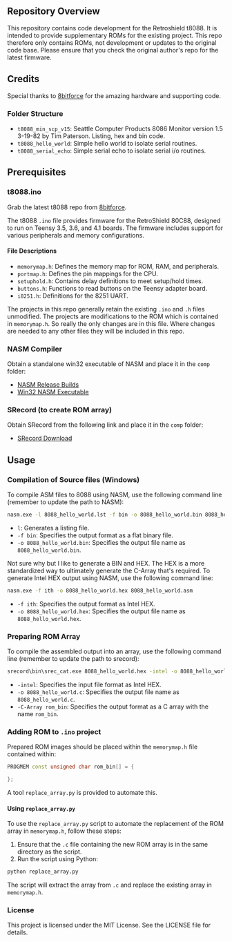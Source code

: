 ## Repository Overview

This repository contains code development for the Retroshield t8088. It is intended to provide supplementary ROMs for the existing project. This repo therefore only contains ROMs, not development or updates to the original code base. Please ensure that you check the original author's repo for the latest firmware.

## Credits

Special thanks to [8bitforce](https://8bitforce.com) for the amazing hardware and supporting code.

### Folder Structure

- `t8088_min_scp_v15`: Seattle Computer Products 8086 Monitor version 1.5  3-19-82 by Tim Paterson. Listing, hex and bin code.
- `t8088_hello_world`: Simple hello world to isolate serial routines.
- `t8088_serial_echo`: Simple serial echo to isolate serial i/o routines.

## Prerequisites

### t8088.ino

Grab the latest t8088 repo from [8bitforce](https://8bitforce.com).

The t8088 `.ino` file provides firmware for the RetroShield 80C88, designed to run on Teensy 3.5, 3.6, and 4.1 boards. The firmware includes support for various peripherals and memory configurations.

#### File Descriptions

- `memorymap.h`: Defines the memory map for ROM, RAM, and peripherals.
- `portmap.h`: Defines the pin mappings for the CPU.
- `setuphold.h`: Contains delay definitions to meet setup/hold times.
- `buttons.h`: Functions to read buttons on the Teensy adapter board.
- `i8251.h`: Definitions for the 8251 UART.

The projects in this repo generally retain the existing `.ino` and `.h` files unmodified. The projects are modifications to the ROM which is contained in `memorymap.h`. So really the only changes are in this file. Where changes are needed to any other files they will be included in this repo.

### NASM Compiler

Obtain a standalone win32 executable of NASM and place it in the `comp` folder:
- [NASM Release Builds](https://www.nasm.us/pub/nasm/releasebuilds/2.16.03/)
- [Win32 NASM Executable](https://www.nasm.us/pub/nasm/releasebuilds/2.16.03/win32/)

### SRecord (to create ROM array)

Obtain SRecord from the following link and place it in the `comp` folder:
- [SRecord Download](http://srecord.sourceforge.net/)

## Usage

### Compilation of Source files (Windows)

To compile ASM files to 8088 using NASM, use the following command line (remember to update the path to NASM):
```sh
nasm.exe -l 8088_hello_world.lst -f bin -o 8088_hello_world.bin 8088_hello_world.asm
```
- `l`: Generates a listing file.
- `-f bin`: Specifies the output format as a flat binary file.
- `-o 8088_hello_world.bin`: Specifies the output file name as `8088_hello_world.bin`.

Not sure why but I like to generate a BIN and HEX. The HEX is a more standardized way to ultimately generate the C-Array that's required.
To generate Intel HEX output using NASM, use the following command line:
```sh
nasm.exe -f ith -o 8088_hello_world.hex 8088_hello_world.asm
```
- `-f ith`: Specifies the output format as Intel HEX.
- `-o 8088_hello_world.hex`: Specifies the output file name as `8088_hello_world.hex`.

### Preparing ROM Array

To compile the assembled output into an array, use the following command line (remember to update the path to srecord):
```sh
srecord\bin\srec_cat.exe 8088_hello_world.hex -intel -o 8088_hello_world.c -C-Array rom_bin
```
- `-intel`: Specifies the input file format as Intel HEX.
- `-o 8088_hello_world.c`: Specifies the output file name as `8088_hello_world.c`.
- `-C-Array rom_bin`: Specifies the output format as a C array with the name `rom_bin`.

### Adding ROM to `.ino` project

Prepared ROM images should be placed within the `memorymap.h` file contained within:
```cpp
PROGMEM const unsigned char rom_bin[] = {

};
```
A tool `replace_array.py` is provided to automate this.

#### Using `replace_array.py`

To use the `replace_array.py` script to automate the replacement of the ROM array in `memorymap.h`, follow these steps:

1. Ensure that the `.c` file containing the new ROM array is in the same directory as the script.
2. Run the script using Python:
```sh
python replace_array.py
```
The script will extract the array from `.c` and replace the existing array in `memorymap.h`.

### License

This project is licensed under the MIT License. See the LICENSE file for details.


